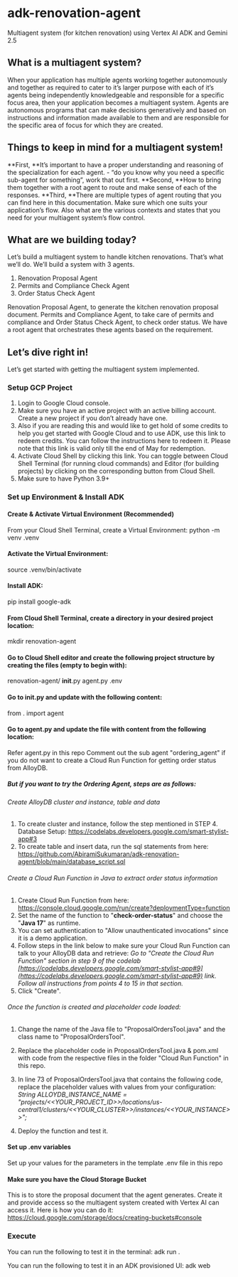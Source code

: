 # adk-renovation-agent
Multiagent system (for kitchen renovation) using Vertex AI ADK and Gemini 2.5

## What is a multiagent system?

When your application has multiple agents working together autonomously and together as required to cater to it’s larger purpose with each of it’s agents being independently knowledgeable and responsible for a specific focus area, then your application becomes a multiagent system. Agents are autonomous programs that can make decisions generatively and based on instructions and information made available to them and are responsible for the specific area of focus for which they are created.

## Things to keep in mind for a multiagent system!

**First, **It’s important to have a proper understanding and reasoning of the specialization for each agent. - “do you know why you need a specific sub-agent for something”, work that out first.
**Second, **How to bring them together with a root agent to route and make sense of each of the responses.
**Third, **There are multiple types of agent routing that you can find here in this documentation. Make sure which one suits your application’s flow. Also what are the various contexts and states that you need for your multiagent system’s flow control.

## What are we building today?
Let’s build a multiagent system to handle kitchen renovations. That’s what we’ll do. We’ll build a system with 3 agents. 

1. Renovation Proposal Agent
2. Permits and Compliance Check Agent
3. Order Status Check Agent

Renovation Proposal Agent, to generate the kitchen renovation proposal document. Permits and Compliance Agent, to take care of permits and compliance and Order Status Check Agent, to check order status. We have a root agent that orchestrates these agents based on the requirement.

## Let’s dive right in!
Let’s get started with getting the multiagent system implemented.

### Setup GCP Project

1. Login to Google Cloud console.  
2. Make sure you have an active project with an active billing account. Create a new project if you don’t already have one. 
3. Also if you are reading this and would like to get hold of some credits to help you get started with Google Cloud and to use ADK, use this link to redeem credits. You can follow the instructions here to redeem it. Please note that this link is valid only till the end of May for redemption.
4. Activate Cloud Shell by clicking this link. You can toggle between Cloud Shell Terminal (for running cloud commands) and Editor (for building projects) by clicking on the corresponding button from Cloud Shell.
5. Make sure to have Python 3.9+


### Set up Environment & Install ADK
#### Create & Activate Virtual Environment (Recommended)
From your Cloud Shell Terminal, create a Virtual Environment: 
python -m venv .venv

#### Activate the Virtual Environment:
source .venv/bin/activate

#### Install ADK:
pip install google-adk

#### From Cloud Shell Terminal, create a directory in your desired project location:
mkdir renovation-agent

#### Go to Cloud Shell editor and create the following project structure by creating the files (empty to begin with):
renovation-agent/
        __init__.py
        agent.py
        .env
#### Go to __init__.py and update with the following content:
from . import agent

#### Go to agent.py and update the file with content from the following location:
Refer agent.py in this repo
Comment out the sub agent "ordering_agent" if you do not want to create a Cloud Run Function for getting order status from AlloyDB.

##### But if you want to try the Ordering Agent, steps are as follows:

###### Create AlloyDB cluster and instance, table and data
1. To create cluster and instance, follow the step mentioned in STEP 4. Database Setup: https://codelabs.developers.google.com/smart-stylist-app#3
2. To create table and insert data, run the sql statements from here: https://github.com/AbiramiSukumaran/adk-renovation-agent/blob/main/database_script.sql

###### Create a Cloud Run Function in Java to extract order status information
1. Create Cloud Run Function from here: https://console.cloud.google.com/run/create?deploymentType=function
2. Set the name of the function to "**check-order-status**" and choose the "**Java 17**" as runtime. 
3. You can set authentication to "Allow unauthenticated invocations" since it is a demo application.
4. Follow steps in the link below to make sure your Cloud Run Function can talk to your AlloyDB data and retrieve:
        _Go to "Create the Cloud Run Function" section in step 9 of the codelab [https://codelabs.developers.google.com/smart-stylist-app#9](https://codelabs.developers.google.com/smart-stylist-app#9) link._
        _Follow all instructions from points 4 to 15 in that section._
5. Click "Create".

###### Once the function is created and placeholder code loaded:
1. Change the name of the Java file to "ProposalOrdersTool.java" and the class name to "ProposalOrdersTool". 
2. Replace the placeholder code in ProposalOrdersTool.java & pom.xml with code from the respective files in the folder "Cloud Run Function" in this repo. 
3. In line 73 of ProposalOrdersTool.java that contains the following code, replace the placeholder values with values from your configuration:
        _String ALLOYDB_INSTANCE_NAME = "projects/<<YOUR_PROJECT_ID>>/locations/us-central1/clusters/<<YOUR_CLUSTER>>/instances/<<YOUR_INSTANCE>>";_

4. Deploy the function and test it.

#### Set up .env variables
Set up your values for the parameters in the template .env file in this repo

#### Make sure you have the Cloud Storage Bucket
This is to store the proposal document that the agent generates.
Create it and provide access so the multiagent system created with Vertex AI can access it.
Here is how you can do it: https://cloud.google.com/storage/docs/creating-buckets#console

### Execute
You can run the following to test it in the terminal:
adk run .

You can run the following to test it in an ADK provisioned UI:
adk web

